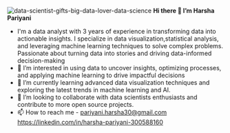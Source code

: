 ![data-scientist-gifts-big-data-lover-data-science](https://github.com/user-attachments/assets/b9f36666-57e3-49f6-9588-e9d0354bfbc0)
**Hi there 👋 I’m Harsha Pariyani**
- I'm a data analyst with 3 years of experience in transforming data into actionable insights. I specialize in data visualization,statistical analysis, and leveraging machine learning techniques to solve complex problems. Passionate about turning data into stories and driving data-informed decision-making
- 👀 I’m interested in using data to uncover insights, optimizing processes, and applying machine learning to drive impactful decisions
- 🌱 I’m currently learning advanced data visualization techniques and exploring the latest trends in machine learning and AI.
- 💞️ I’m looking to collaborate with data scientists enthusiasts and contribute to more open source projects.
- 📫 How to reach me - pariyani.harsha30@gmail.com     https://linkedin.com/in/harsha-pariyani-300588160

<!---
harsha-pariyani/harsha-pariyani is a ✨ special ✨ repository because its `README.md` (this file) appears on your GitHub profile.
You can click the Preview link to take a look at your changes.
--->

